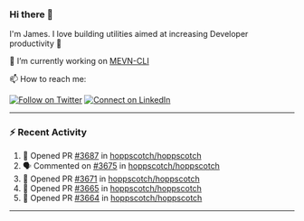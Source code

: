 ### Hi there 👋

I'm James. I love building utilities aimed at increasing Developer productivity :raised_hands: 

🔭 I’m currently working on [MEVN-CLI](https://github.com/madlabsinc/mevn-cli)

📫 How to reach me:

[![Follow on Twitter](https://img.shields.io/badge/--twitter?label=Twitter&logo=Twitter&style=social)](https://twitter.com/james_madhacks) [![Connect on LinkedIn](https://img.shields.io/badge/--linkedin?label=LinkedIn&logo=LinkedIn&style=social)](https://www.linkedin.com/in/jamesgeorge007)

---

### :zap: Recent Activity

<!--START_SECTION:activity-->
1. 💪 Opened PR [#3687](https://github.com/hoppscotch/hoppscotch/pull/3687) in [hoppscotch/hoppscotch](https://github.com/hoppscotch/hoppscotch)
2. 🗣 Commented on [#3675](https://github.com/hoppscotch/hoppscotch/issues/3675#issuecomment-1864845920) in [hoppscotch/hoppscotch](https://github.com/hoppscotch/hoppscotch)
3. 💪 Opened PR [#3671](https://github.com/hoppscotch/hoppscotch/pull/3671) in [hoppscotch/hoppscotch](https://github.com/hoppscotch/hoppscotch)
4. 💪 Opened PR [#3665](https://github.com/hoppscotch/hoppscotch/pull/3665) in [hoppscotch/hoppscotch](https://github.com/hoppscotch/hoppscotch)
5. 💪 Opened PR [#3664](https://github.com/hoppscotch/hoppscotch/pull/3664) in [hoppscotch/hoppscotch](https://github.com/hoppscotch/hoppscotch)
<!--END_SECTION:activity-->

---

<!--
**jamesgeorge007/jamesgeorge007** is a ✨ _special_ ✨ repository because its `README.md` (this file) appears on your GitHub profile.

Here are some ideas to get you started:

- 🌱 I’m currently learning ...
- 👯 I’m looking to collaborate on ...
- 🤔 I’m looking for help with ...
- 💬 Ask me about ...
- 😄 Pronouns: ...
- ⚡ Fun fact: ...
-->
